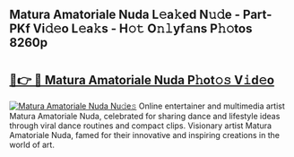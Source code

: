 ## Matura Amatoriale Nuda L𝚎a𝚔ed N𝚞𝚍e - Part-PKf Vi𝚍𝚎o L𝚎a𝚔s - H𝚘𝚝 O𝚗𝚕yf𝚊ns P𝚑𝚘tos 8260p

# <h2><a href="http://kf03m2.oniu.top/?m=Matura+Amatoriale+Nuda">🔗👉 🔴 Matura Amatoriale Nuda P𝚑ot𝚘𝚜 V𝚒d𝚎o</a></h2>

[![Matura Amatoriale Nuda Nu𝚍e𝚜](https://i.imgur.com/0qMVB7G.gif)](http://kf03m2.oniu.top/?m=Matura+Amatoriale+Nuda)
Online entertainer and multimedia artist Matura Amatoriale Nuda, celebrated for sharing dance and lifestyle ideas through viral dance routines and compact clips. Visionary artist Matura Amatoriale Nuda, famed for their innovative and inspiring creations in the world of art.  
